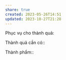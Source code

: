 ```yaml
---
share: true
created: 2023-05-26T14:51
updated: 2023-10-27T21:28
---
```


Phục vụ cho thành quả:

Thành quả cần có:: 

Thành phẩm::

